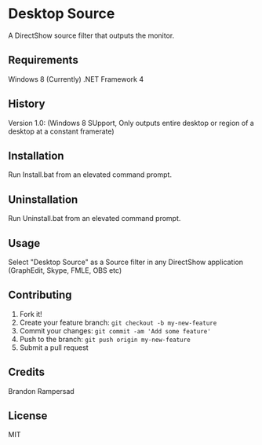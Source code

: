 # Desktop Source

A DirectShow source filter that outputs the monitor.

## Requirements

Windows 8 (Currently)
.NET Framework 4

## History

Version 1.0: (Windows 8 SUpport, Only outputs entire desktop or region of a desktop at a constant framerate)

## Installation

Run Install.bat from an elevated command prompt.

## Uninstallation

Run Uninstall.bat from an elevated command prompt.

## Usage

Select "Desktop Source" as a Source filter in any DirectShow application (GraphEdit, Skype, FMLE, OBS etc)

## Contributing

1. Fork it!
2. Create your feature branch: `git checkout -b my-new-feature`
3. Commit your changes: `git commit -am 'Add some feature'`
4. Push to the branch: `git push origin my-new-feature`
5. Submit a pull request

## Credits

Brandon Rampersad

## License

MIT
